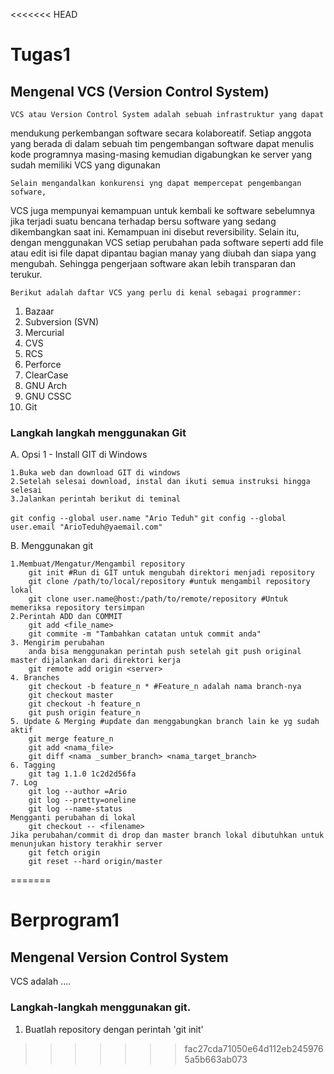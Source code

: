 <<<<<<< HEAD
# Tugas1

## Mengenal VCS (Version Control System)
   
    VCS atau Version Control System adalah sebuah infrastruktur yang dapat 
mendukung  perkembangan software secara kolaboreatif. Setiap anggota yang 
berada di dalam sebuah tim pengembangan software dapat menulis kode 
programnya masing-masing kemudian digabungkan ke server yang sudah memiliki
VCS yang digunakan
    
    Selain mengandalkan konkurensi yng dapat mempercepat pengembangan sofware,
VCS juga mempunyai kemampuan untuk kembali ke software sebelumnya jika 
terjadi suatu bencana terhadap bersu software yang sedang dikembangkan saat ini.
Kemampuan ini disebut reversibility. Selain itu, dengan menggunakan VCS setiap
perubahan pada software seperti add file atau edit isi file dapat dipantau
bagian manay yang diubah dan siapa yang mengubah. Sehingga pengerjaan software
akan lebih transparan dan terukur.

    Berikut adalah daftar VCS yang perlu di kenal sebagai programmer:
1. Bazaar
2. Subversion (SVN)
3. Mercurial
4. CVS
5. RCS
6. Perforce
7. ClearCase
8. GNU Arch
9. GNU CSSC
10. Git


### Langkah langkah menggunakan Git

A. Opsi 1 - Install GIT di Windows

	1.Buka web dan download GIT di windows
	2.Setelah selesai download, instal dan ikuti semua instruksi hingga selesai
	3.Jalankan perintah berikut di teminal
`git config --global user.name "Ario Teduh"`
`git config --global user.email "ArioTeduh@yaemail.com"`

 
B. Menggunakan git

	1.Membuat/Mengatur/Mengambil repository
		git init #Run di GIT untuk mengubah direktori menjadi repository
		git clone /path/to/local/repository #untuk mengambil repository lokal
		git clone user.name@host:/path/to/remote/repository #Untuk memeriksa repository tersimpan
	2.Perintah ADD dan COMMIT
		git add <file_name>
		git commite -m "Tambahkan catatan untuk commit anda"
	3. Mengirim perubahan
		anda bisa menggunakan perintah push setelah git push original master dijalankan dari direktori kerja
		git remote add origin <server>
	4. Branches
		git checkout -b feature_n * #Feature_n adalah nama branch-nya
		git checkout master
		git checkout -h feature_n
		git push origin feature_n
	5. Update & Merging #update dan menggabungkan branch lain ke yg sudah aktif
		git merge feature_n
		git add <nama_file>
		git diff <nama _sumber_branch> <nama_target_branch>
	6. Tagging
		git tag 1.1.0 1c2d2d56fa
	7. Log
		git log --author =Ario
		git log --pretty=oneline
		git log --name-status
	Mengganti perubahan di lokal
		git checkout -- <filename>
	Jika perubahan/commit di drop dan master branch lokal dibutuhkan untuk menunjukan history terakhir server
		git fetch origin
		git reset --hard origin/master

=======
# Berprogram1

## Mengenal Version Control System
VCS adalah ....

### Langkah-langkah menggunakan git.
1. Buatlah repository dengan perintah 'git init'
>>>>>>> fac27cda71050e64d112eb2459765a5b663ab073
